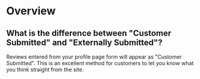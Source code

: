 # Overview

## What is the difference between "Customer Submitted" and "Externally Submitted"?

Reviews entered from your profile page form will appear as "Customer Submitted". This is an excellent method for customers to let you know what you think straight from the site.


